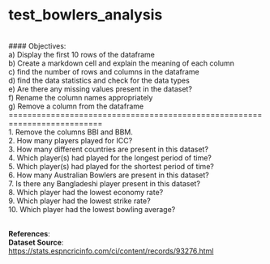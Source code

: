 # test_bowlers_analysis
<br> 
#### Objectives:
<br> a) Display the first 10 rows of the dataframe
<br> b) Create a markdown cell and explain the meaning of each column
<br> c) find the number of rows and columns in the dataframe
<br> d) find the data statistics and check for the data types
<br> e) Are there any missing values present in the dataset?
<br> f) Rename the column names appropriately
<br> g) Remove a column from the dataframe
==========================================================================
<br> 1. Remove the columns BBI and BBM.
<br> 2. How many players played for ICC?
<br> 3. How many different countries are present in this dataset? 
<br> 4. Which player(s) had played for the longest period of time?
<br> 5. Which player(s) had played for the shortest period of time?
<br> 6. How many Australian Bowlers are present in this dataset?
<br> 7. Is there any Bangladeshi player present in this dataset?
<br> 8. Which player had the lowest economy rate?
<br> 9. Which player had the lowest strike rate?
<br> 10. Which player had the lowest bowling average?
  
<br> **References**:
<br> **Dataset Source**: https://stats.espncricinfo.com/ci/content/records/93276.html
